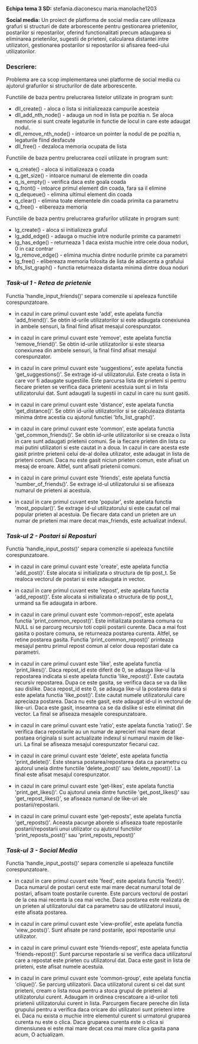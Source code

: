 **Echipa tema 3 SD:**
stefania.diaconescu
maria.manolache1203

**Social media:**
Un proiect de platforma de social media care utilizeaza grafuri si structuri
de date arborescente pentru gestionarea prietenilor, postarilor si repostarilor,
oferind functionalitati precum adaugarea si eliminarea prietenilor, sugestii de
prieteni, calcularea distantei intre utilizatori, gestionarea postarilor si
repostarilor si afisarea feed-ului utilizatorilor.

### Descriere:
Problema are ca scop implementarea unei platforme de social media cu
ajutorul grafurilor si structurilor de date arborescente.

Functiile de baza pentru prelucrarea listelor utilizate in program sunt:
* dll_create() - aloca o lista si initializeaza campurile acesteia
* dll_add_nth_node() - adauga un nod in lista pe pozitia n. Se aloca memorie
si sunt create legaturile in functie de locul in care este adaugat nodul.
* dll_remove_nth_node() - intoarce un pointer la nodul de pe pozitia n,
legaturile fiind desfacute
* dll_free() - dezaloca memoria ocupata de lista

Functiile de baza pentru prelucrarea cozii utilizate in program sunt:
* q_create() - aloca si initializeaza o coada
* q_get_size() - intoarce numarul de elemente din coada
* q_is_empty() - verifica daca este goala coada
* q_front() - intoarce primul element din coada, fara sa il elimine
* q_dequeue() - elimina ultimul element din coada
* q_clear() - elimina toate elementele din coada primita ca parametru
* q_free() - elibereaza memoria

Functiile de baza pentru prelucrarea grafurilor utilizate in program sunt:
* lg_create() - aloca si initializeza graful
* lg_add_edge() - adauga o muchie intre nodurile primite ca parametri
* lg_has_edge() - returneaza 1 daca exista muchie intre cele doua noduri, 0
in caz contrar
* lg_remove_edge() - elimina muchia dintre nodurile primite ca parametri
* lg_free() - elibereaza memoria folosita de lista de adiacenta a grafului
* bfs_list_graph() - functia returneaza distanta minima dintre doua noduri

### _Task-ul 1 - Retea de prietenie_

Functia 'handle_input_friends()' separa comenzile si apeleaza functiile
corespunzatoare.

- in cazul in care primul cuvant este 'add', este apelata functia
'add_friend()'. Se obtin id-urile utilizatorilor si este adaugata conexiunea
in ambele sensuri, la final fiind afisat mesajul corespunzator.

- in cazul in care primul cuvant este 'remove', este apelata functia
'remove_friend()'. Se obtin id-urile utilizatorilor si este stearsa conexiunea
din ambele sensuri, la final fiind afisat mesajul corespunzator.

- in cazul in care primul cuvant este 'suggestions', este apelata functia
'get_suggestions()'. Se extrage id-ul utilizatorului. Este creata o lista in
care vor fi adaugate sugestiile. Este parcursa lista de prieteni si pentru
fiecare prieten se verifica daca prietenii acestuia sunt si in lista
utilizatorului dat. Sunt adaugati la sugestii in cazul in care nu sunt gasiti.

- in cazul in care primul cuvant este 'distance', este apelata functia
'get_distance()'. Se obtin id-urile utilizatorilor si se calculeaza distanta
minima dntre acestia cu ajutorul functiei 'bfs_list_graph()'.

- in cazul in care primul cuvant este 'common', este apelata functia
'get_common_friends()'. Se obtin id-urile utilizatorilor si se creaza o lista
in care sunt adaugati prietenii comuni. Se ia fiecare prieten din lista cu
mai putini utilizatori si este cautat in a doua. In cazul in care acesta este
gasit printre prietenii celui de-al doilea utilizator, este adaugat in lista de
prieteni comuni. Daca nu este gasit niciun prieten comun, este afisat un mesaj
de eroare. Altfel, sunt afisati prietenii comuni.

- in cazul in care primul cuvant este 'friends', este apelata functia
'number_of_friends()'. Se extrage id-ul utilizatorului si se afiseaza numarul
de prieteni ai acestuia.

- in cazul in care primul cuvant este 'popular', este apelata functia
'most_popular()'. Se extrage id-ul utilizatorului si este cautat cel mai
popular prieten al acestuia. De fiecare data cand un prieten are un
numar de prieteni mai mare decat max_friends, este actualizat indexul.

### _Task-ul 2 - Postari si Reposturi_

Functia 'handle_input_posts()' separa comenzile si apeleaza functiile
corespunzatoare.

- in cazul in care primul cuvant este 'create', este apelata functia
'add_post()'. Este alocata si initializata o structura de tip post_t. Se
realoca vectorul de postari si este adaugata in vector.

- in cazul in care primul cuvant este 'repost', este apelata functia
'add_repost()'. Este alocata si initializata o structura de tip post_t, 
urmand sa fie adaugata in arbore.

- in cazul in care primul cuvant este 'common-repost', este apelata functia
'print_common_repost()'. Este initializata postarea comuna cu NULL si se
parcurg recursiv toti copiii postarii curente. Daca a mai fost gasita o
postare comuna, se returneaza postarea curenta. Altfel, se retine postarea
gasita. Functia 'print_common_repost()' printeaza mesajul pentru primul
repost comun al celor doua repostari date ca parametri.

- in cazul in care primul cuvant este 'like', este apelata functia
'print_likes()'. Daca repost_id este diferit de 0, se adauga like-ul la
repostarea indicata si este apelata functia 'like_repost()'. Este cautata
recursiv repostarea. Dupa ce este gasita, se verifica daca se va da like sau
dislike. Daca repost_id este 0, se adauga like-ul la postarea data si
este apelata functia 'like_post()'. Este cautat numele utilizatorului care
apreciaza postarea. Daca nu este gasit, este adaugat id-ul in vectorul de 
like-uri. Daca este gasit, inseamna ca se da dislike si este eliminat din
vector. La final se afiseaza mesajele corespunzatoare.

- in cazul in care primul cuvant este 'ratio', este apelata functia 'ratio()'.
Se verifica daca repostarile au un numar de aprecieri mai mare decat postaea
originala si sunt actualizate indexul si numarul maxim de like-uri. La final
se afiseaza mesajul corespunzator fiecarui caz.

- in cazul in care primul cuvant este 'delete', este apelata functia
'print_delete()'. Este stearsa postarea/repostarea data ca parametru cu
ajutorul uneia dintre functiile 'delete_post()' sau 'delete_repost()'. La
final este afisat mesajul corespunzator.

- in cazul in care primul cuvant este 'get-likes', este apelata functia
'print_get_likes()'. Cu ajutorul uneia dintre functiile 'get_post_likes()'
sau 'get_repost_likes()', se afiseaza numarul de like-uri ale postarii/repostarii.

- in cazul in care primul cuvant este 'get-reposts', este apelata functia
'get_reposts()'. Aceasta pacurge aborele si afiseaza toate repostarile
postarii/repostarii unui utilizator cu ajutorul functiilor
'print_reposts_post()' sau 'print_reposts_repost()'

### _Task-ul 3 - Social Media_

Functia 'handle_input_posts()' separa comenzile si apeleaza functiile
corespunzatoare.

- in cazul in care primul cuvant este 'feed', este apelata functia 'feed()'.
Daca numarul de postari cerut este mai mare decat numarul total de postari,
afisam toate postarile curente. Este parcurs vectorul de postari de la cea mai
recenta la cea mai veche. Daca postarea este realizata de un prieten al
utilizatorului dat ca parametru sau de utilizatorul insusi, este afisata
postarea.

- in cazul in care primul cuvant este 'view-profile', este apelata functia
'view_posts()'. Sunt afisate pe rand postarile, apoi repostarile unui
utilizator.

- in cazul in care primul cuvant este 'friends-repost', este apelata functia
'friends-repost()'. Sunt parcurse repostarle si se verifica daca utilizatorul
care a repostat este prieten cu utilizatorul dat. Daca este gasit in lista de
prieteni, este afisat numele acestuia.

- in cazul in care primul cuvant este 'common-group', este apelata functia
'clique()'. Se parcurg utilizatorii. Daca utilizatorul curent si cel dat sunt 
prieteni, cream o lista noua pentru a stoca grupul de prieteni al
utilizatorului curent. Adaugam in ordinea crescatoare a id-urilor toti prietenii
utilizatorului curent in lista. Parcurgem fiecare pereche din lista
grupului pentru a verifica daca oricare doi utilizatori sunt prieteni intre 
ei. Daca nu exista o muchie intre elementul curent si urmatorul gruparea 
curenta nu este o clica. Daca gruparea curenta este o clica si dimensiunea ei 
este mai mare decat cea mai mare clica gasita pana acum, O actualizam.
